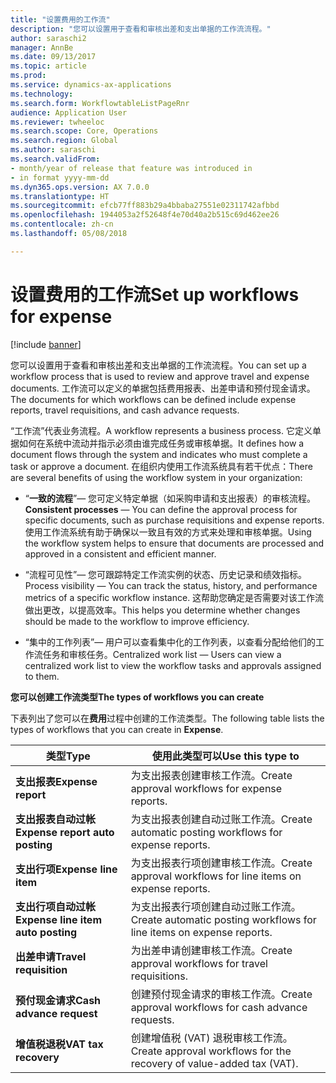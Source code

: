 ```yaml
---
title: "设置费用的工作流"
description: "您可以设置用于查看和审核出差和支出单据的工作流流程。"
author: saraschi2
manager: AnnBe
ms.date: 09/13/2017
ms.topic: article
ms.prod: 
ms.service: dynamics-ax-applications
ms.technology: 
ms.search.form: WorkflowtableListPageRnr
audience: Application User
ms.reviewer: twheeloc
ms.search.scope: Core, Operations
ms.search.region: Global
ms.author: saraschi
ms.search.validFrom:
- month/year of release that feature was introduced in
- in format yyyy-mm-dd
ms.dyn365.ops.version: AX 7.0.0
ms.translationtype: HT
ms.sourcegitcommit: efcb77ff883b29a4bbaba27551e02311742afbbd
ms.openlocfilehash: 1944053a2f52648f4e70d40a2b515c69d462ee26
ms.contentlocale: zh-cn
ms.lasthandoff: 05/08/2018

---
```


# <a name="set-up-workflows-for-expense"></a><span data-ttu-id="e2f4a-103">设置费用的工作流</span><span class="sxs-lookup"><span data-stu-id="e2f4a-103">Set up workflows for expense</span></span>

[!include [banner](../includes/banner.md)]

<span data-ttu-id="e2f4a-104">您可以设置用于查看和审核出差和支出单据的工作流流程。</span><span class="sxs-lookup"><span data-stu-id="e2f4a-104">You can set up a workflow process that is used to review and approve travel and expense documents.</span></span> <span data-ttu-id="e2f4a-105">工作流可以定义的单据包括费用报表、出差申请和预付现金请求。</span><span class="sxs-lookup"><span data-stu-id="e2f4a-105">The documents for which workflows can be defined include expense reports, travel requisitions, and cash advance requests.</span></span>

<span data-ttu-id="e2f4a-106">“工作流”代表业务流程。</span><span class="sxs-lookup"><span data-stu-id="e2f4a-106">A workflow represents a business process.</span></span> <span data-ttu-id="e2f4a-107">它定义单据如何在系统中流动并指示必须由谁完成任务或审核单据。</span><span class="sxs-lookup"><span data-stu-id="e2f4a-107">It defines how a document flows through the system and indicates who must complete a task or approve a document.</span></span> <span data-ttu-id="e2f4a-108">在组织内使用工作流系统具有若干优点：</span><span class="sxs-lookup"><span data-stu-id="e2f4a-108">There are several benefits of using the workflow system in your organization:</span></span>

-   <span data-ttu-id="e2f4a-109">“**一致的流程**”— 您可定义特定单据（如采购申请和支出报表）的审核流程。</span><span class="sxs-lookup"><span data-stu-id="e2f4a-109">**Consistent processes** — You can define the approval process for specific documents, such as purchase requisitions and expense reports.</span></span> <span data-ttu-id="e2f4a-110">使用工作流系统有助于确保以一致且有效的方式来处理和审核单据。</span><span class="sxs-lookup"><span data-stu-id="e2f4a-110">Using the workflow system helps to ensure that documents are processed and approved in a consistent and efficient manner.</span></span>

-   <span data-ttu-id="e2f4a-111">“流程可见性”— 您可跟踪特定工作流实例的状态、历史记录和绩效指标。</span><span class="sxs-lookup"><span data-stu-id="e2f4a-111">Process visibility — You can track the status, history, and performance metrics of a specific workflow instance.</span></span> <span data-ttu-id="e2f4a-112">这帮助您确定是否需要对该工作流做出更改，以提高效率。</span><span class="sxs-lookup"><span data-stu-id="e2f4a-112">This helps you determine whether changes should be made to the workflow to improve efficiency.</span></span>

-   <span data-ttu-id="e2f4a-113">“集中的工作列表”— 用户可以查看集中化的工作列表，以查看分配给他们的工作流任务和审核任务。</span><span class="sxs-lookup"><span data-stu-id="e2f4a-113">Centralized work list — Users can view a centralized work list to view the workflow tasks and approvals assigned to them.</span></span> 

<span data-ttu-id="e2f4a-114">**您可以创建工作流类型**</span><span class="sxs-lookup"><span data-stu-id="e2f4a-114">**The types of workflows you can create**</span></span>

<span data-ttu-id="e2f4a-115">下表列出了您可以在**费用**过程中创建的工作流类型。</span><span class="sxs-lookup"><span data-stu-id="e2f4a-115">The following table lists the types of workflows that you can create in **Expense**.</span></span>


|              <span data-ttu-id="e2f4a-116"><strong>类型</strong></span><span class="sxs-lookup"><span data-stu-id="e2f4a-116"><strong>Type</strong></span></span>              |                   <span data-ttu-id="e2f4a-117"><strong>使用此类型可以</strong></span><span class="sxs-lookup"><span data-stu-id="e2f4a-117"><strong>Use this type to</strong></span></span>                   |
|-------------------------------------------------|-----------------------------------------------------------------------|
|         <span data-ttu-id="e2f4a-118"><strong>支出报表</strong></span><span class="sxs-lookup"><span data-stu-id="e2f4a-118"><strong>Expense report</strong></span></span>         |            <span data-ttu-id="e2f4a-119">为支出报表创建审核工作流。</span><span class="sxs-lookup"><span data-stu-id="e2f4a-119">Create approval workflows for expense reports.</span></span>             |
|  <span data-ttu-id="e2f4a-120"><strong>支出报表自动过帐</strong></span><span class="sxs-lookup"><span data-stu-id="e2f4a-120"><strong>Expense report auto posting</strong></span></span>   |        <span data-ttu-id="e2f4a-121">为支出报表创建自动过账工作流。</span><span class="sxs-lookup"><span data-stu-id="e2f4a-121">Create automatic posting workflows for expense reports.</span></span>        |
|       <span data-ttu-id="e2f4a-122"><strong>支出行项</strong></span><span class="sxs-lookup"><span data-stu-id="e2f4a-122"><strong>Expense line item</strong></span></span>        |     <span data-ttu-id="e2f4a-123">为支出报表行项创建审核工作流。</span><span class="sxs-lookup"><span data-stu-id="e2f4a-123">Create approval workflows for line items on expense reports.</span></span>      |
| <span data-ttu-id="e2f4a-124"><strong>支出行项自动过帐</strong></span><span class="sxs-lookup"><span data-stu-id="e2f4a-124"><strong>Expense line item auto posting</strong></span></span> | <span data-ttu-id="e2f4a-125">为支出报表行项创建自动过账工作流。</span><span class="sxs-lookup"><span data-stu-id="e2f4a-125">Create automatic posting workflows for line items on expense reports.</span></span> |
|       <span data-ttu-id="e2f4a-126"><strong>出差申请</strong></span><span class="sxs-lookup"><span data-stu-id="e2f4a-126"><strong>Travel requisition</strong></span></span>       |          <span data-ttu-id="e2f4a-127">为出差申请创建审核工作流。</span><span class="sxs-lookup"><span data-stu-id="e2f4a-127">Create approval workflows for travel requisitions.</span></span>           |
|      <span data-ttu-id="e2f4a-128"><strong>预付现金请求</strong></span><span class="sxs-lookup"><span data-stu-id="e2f4a-128"><strong>Cash advance request</strong></span></span>      |         <span data-ttu-id="e2f4a-129">创建预付现金请求的审核工作流。</span><span class="sxs-lookup"><span data-stu-id="e2f4a-129">Create approval workflows for cash advance requests.</span></span>          |
|        <span data-ttu-id="e2f4a-130"><strong>增值税退税</strong></span><span class="sxs-lookup"><span data-stu-id="e2f4a-130"><strong>VAT tax recovery</strong></span></span>        | <span data-ttu-id="e2f4a-131">创建增值税 (VAT) 退税审核工作流。</span><span class="sxs-lookup"><span data-stu-id="e2f4a-131">Create approval workflows for the recovery of value-added tax (VAT).</span></span>  |


